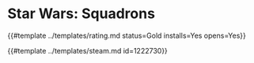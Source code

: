 # Star Wars: Squadrons

{{#template ../templates/rating.md status=Gold installs=Yes opens=Yes}}

{{#template ../templates/steam.md id=1222730}}